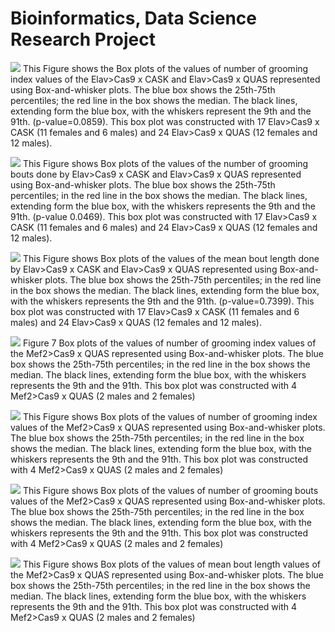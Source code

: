 # Bioinformatics, Data Science Research Project

![](images/Graph1.PNG)
This Figure shows the Box plots of the values of number of grooming index values of the Elav>Cas9 x CASK and Elav>Cas9 x QUAS represented using Box-and-whisker plots. The blue box shows the 25th-75th percentiles; the red line in the box shows the median. The black lines, extending form the blue box, with the whiskers represent the 9th and the 91th. (p-value=0.0859). This box plot was constructed with 17 Elav>Cas9 x CASK (11 females and 6 males) and 24 Elav>Cas9 x QUAS (12 females and 12 males).

![](images/Graph2.PNG)
This Figure shows Box plots of the values of the number of grooming bouts done by Elav>Cas9 x CASK and Elav>Cas9 x QUAS represented using Box-and-whisker plots. The blue box shows the 25th-75th percentiles; in the red line in the box shows the median. The black lines, extending form the blue box, with the whiskers represents the 9th and the 91th. (p-value 0.0469). This box plot was constructed with 17 Elav>Cas9 x CASK (11 females and 6 males) and 24 Elav>Cas9 x QUAS (12 females and 12 males).

![](images/Graph3.PNG)
This Figure shows Box plots of the values of the mean bout length done by Elav>Cas9  x CASK and Elav>Cas9 x QUAS represented using Box-and-whisker plots. The blue box shows the 25th-75th percentiles; in the red line in the box shows the median. The black lines, extending form the blue box, with the whiskers represents the 9th and the 91th. (p-value=0.7399). This box plot was constructed with 17 Elav>Cas9 x CASK (11 females and 6 males) and 24 Elav>Cas9 x QUAS (12 females and 12 males).

![](images/Graph3.PNG)
Figure 7 Box plots of the values of number of grooming index values of the Mef2>Cas9 x QUAS represented using Box-and-whisker plots. The blue box shows the 25th-75th percentiles; in the red line in the box shows the median. The black lines, extending form the blue box, with the whiskers represents the 9th and the 91th. This box plot was constructed with 4 Mef2>Cas9 x QUAS (2 males and 2 females)

![](images/Graph4.PNG)
This Figure shows Box plots of the values of number of grooming index values of the Mef2>Cas9 x QUAS represented using Box-and-whisker plots. The blue box shows the 25th-75th percentiles; in the red line in the box shows the median. The black lines, extending form the blue box, with the whiskers represents the 9th and the 91th. This box plot was constructed with 4 Mef2>Cas9 x QUAS (2 males and 2 females)

![](images/Graph5.PNG)
This Figure shows Box plots of the values of number of grooming bouts values of the Mef2>Cas9 x QUAS represented using Box-and-whisker plots. The blue box shows the 25th-75th percentiles; in the red line in the box shows the median. The black lines, extending form the blue box, with the whiskers represents the 9th and the 91th. This box plot was constructed with 4 Mef2>Cas9 x QUAS (2 males and 2 females)

![](images/Graph6.PNG)
This Figure shows Box plots of the values of mean bout length values of the Mef2>Cas9 x QUAS represented using Box-and-whisker plots. The blue box shows the 25th-75th percentiles; in the red line in the box shows the median. The black lines, extending form the blue box, with the whiskers represents the 9th and the 91th. This box plot was constructed with 4 Mef2>Cas9 x QUAS (2 males and 2 females)
